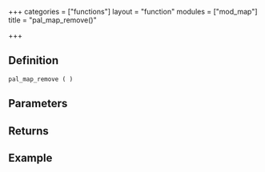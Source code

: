 +++
categories = ["functions"]
layout = "function"
modules = ["mod_map"]
title = "pal_map_remove()"

+++

## Definition

    pal_map_remove ( )

## Parameters

## Returns

## Example
